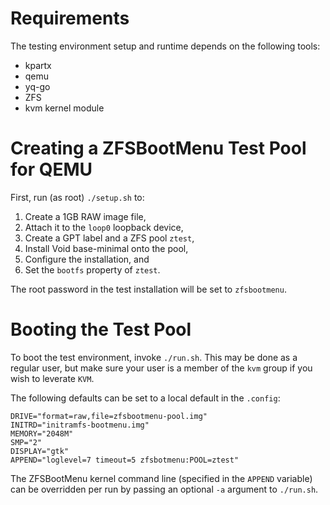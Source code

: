 # Requirements

The testing environment setup and runtime depends on the following tools:

* kpartx
* qemu
* yq-go
* ZFS
* kvm kernel module

# Creating a ZFSBootMenu Test Pool for QEMU

First, run (as root) `./setup.sh` to:
1. Create a 1GB RAW image file,
2. Attach it to the `loop0` loopback device,
3. Create a GPT label and a ZFS pool `ztest`,
4. Install Void base-minimal onto the pool,
5. Configure the installation, and
6. Set the `bootfs` property of `ztest`.

The root password in the test installation will be set to `zfsbootmenu`.

# Booting the Test Pool

To boot the test environment, invoke `./run.sh`. This may be done as a regular
user, but make sure your user is a member of the `kvm` group if you wish to
leverate `KVM`.

The following defaults can be set to a local default in the `.config`:
```
DRIVE="format=raw,file=zfsbootmenu-pool.img"
INITRD="initramfs-bootmenu.img"
MEMORY="2048M"
SMP="2"
DISPLAY="gtk"
APPEND="loglevel=7 timeout=5 zfsbotmenu:POOL=ztest"
```

The ZFSBootMenu kernel command line (specified in the `APPEND` variable) can be
overridden per run by passing an optional `-a` argument to `./run.sh`.
